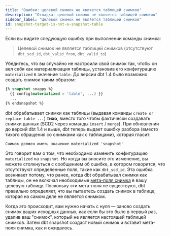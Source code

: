 ```yaml
---
title: "Ошибки: целевой снимок не является таблицей снимков"
description: "Отладка: целевой снимок не является таблицей снимков"
sidebar_label: "Целевой снимок не является таблицей снимков"
id: snapshot-target-is-not-a-snapshot-table
---
```


Если вы видите следующую ошибку при выполнении команды снимка:

> Целевой снимок не является таблицей снимков (отсутствуют `dbt_scd_id`, `dbt_valid_from`, `dbt_valid_to`)

Убедитесь, что вы случайно не настроили свой снимок так, чтобы он вел себя как материализация таблицы, установив его конфигурацию `materialized` в значение `table`. До версии dbt 1.4 было возможно создать снимок таким образом:

```sql
{% snapshot snappy %}
  {{ config(materialized = 'table', ...) }}
  ...
{% endsnapshot %}
```

dbt обрабатывает снимки как таблицы (выдавая команды `create or replace table ...`) **тихо**, вместо того чтобы фактически создавать снимки данных (SCD2 через команды `insert` / `merge`). При обновлении до версий dbt 1.4 и выше, dbt теперь выдает ошибку разбора (вместо тихого обращения со снимками как с таблицами), которая гласит:

```
Снимок должен иметь значение materialized 'snapshot'
```

Это говорит вам о том, что необходимо изменить конфигурацию `materialized` на `snapshot`. Но когда вы вносите это изменение, вы можете столкнуться с сообщением об ошибке, в котором говорится, что отсутствуют определенные поля, такие как `dbt_scd_id`. Эта ошибка возникает потому, что ранее, когда dbt обрабатывал снимки как таблицы, он не включал необходимые [мета-поля снимка](/docs/build/snapshots#snapshot-meta-fields) в вашу целевую таблицу. Поскольку эти мета-поля не существуют, dbt правильно определяет, что вы пытаетесь создать снимок в таблице, которая на самом деле не является снимком.

Когда это происходит, вам нужно начать с нуля — заново создать снимок ваших исходных данных, как если бы это было в первый раз, удалив ваш "снимок", который не является настоящей таблицей снимков. Затем dbt snapshot создаст новый снимок и вставит мета-поля снимка, как и ожидалось.